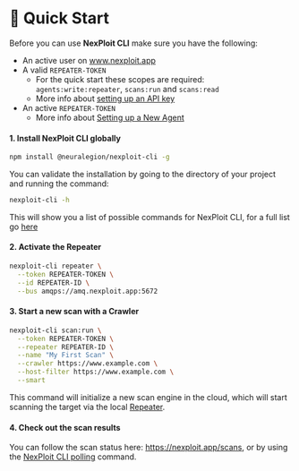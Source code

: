 # 🚀 Quick Start
Before you can use **NexPloit CLI** make sure you have the following:
- An active user on www.nexploit.app
- A valid `REPEATER-TOKEN`
  - For the quick start these scopes are required: `agents:write:repeater`, `scans:run` and `scans:read`
  - More info about [setting up an API key](../user-guide/organization-administration/details-and-policies#managing-organization-api-keys)
- An active `REPEATER-TOKEN`
  - More info about [Setting up a New Agent](user-guide/agents/overview.md)

#### 1. Install NexPloit CLI globally
```bash
npm install @neuralegion/nexploit-cli -g
```

You can validate the installation by going to the directory of your project and running the command:
```bash
nexploit-cli -h
```
This will show you a list of possible commands for NexPloit CLI, for a full list go [here](/nexploit-cli/commands)

#### 2. Activate the Repeater
```bash
nexploit-cli repeater \
  --token REPEATER-TOKEN \
  --id REPEATER-ID \
  --bus amqps://amq.nexploit.app:5672
```

#### 3. Start a new scan with a Crawler
```bash
nexploit-cli scan:run \
  --token REPEATER-TOKEN \
  --repeater REPEATER-ID \
  --name "My First Scan" \
  --crawler https://www.example.com \
  --host-filter https://www.example.com \
  --smart
```
This command will initialize a new scan engine in the cloud, which will start scanning the target via the local [Repeater](../deployment/repeater).

#### 4. Check out the scan results
You can follow the scan status here: https://nexploit.app/scans, or by using the [NexPloit CLI polling](/commands.md#🚨-check-scan-status) command.
